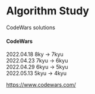 # Algorithm Study   
CodeWars solutions   

#### CodeWars
2022.04.18 8ky -> 7kyu   
2022.04.23 7kyu -> 6kyu   
2022.04.29 6kyu -> 5kyu   
2022.05.13 5kyu -> 4kyu   

https://www.codewars.com/